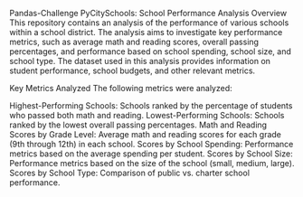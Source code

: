 Pandas-Challenge
PyCitySchools: School Performance Analysis
Overview
This repository contains an analysis of the performance of various schools within a school district. The analysis aims to investigate key performance metrics, such as average math and reading scores, overall passing percentages, and performance based on school spending, school size, and school type. The dataset used in this analysis provides information on student performance, school budgets, and other relevant metrics.

Key Metrics Analyzed
The following metrics were analyzed:

Highest-Performing Schools: Schools ranked by the percentage of students who passed both math and reading.
Lowest-Performing Schools: Schools ranked by the lowest overall passing percentages.
Math and Reading Scores by Grade Level: Average math and reading scores for each grade (9th through 12th) in each school.
Scores by School Spending: Performance metrics based on the average spending per student.
Scores by School Size: Performance metrics based on the size of the school (small, medium, large).
Scores by School Type: Comparison of public vs. charter school performance.
